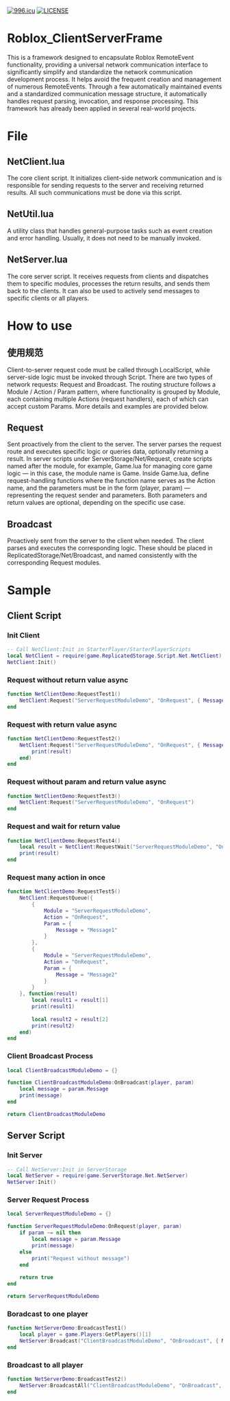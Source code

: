 [![996.icu](https://img.shields.io/badge/link-996.icu-red.svg)](https://996.icu)
[![LICENSE](https://img.shields.io/badge/license-Anti%20996-blue.svg)](https://github.com/996icu/996.ICU/blob/master/LICENSE)

# Roblox_ClientServerFrame
This is a framework designed to encapsulate Roblox RemoteEvent functionality, providing a universal network communication interface to significantly simplify and standardize the network communication development process. It helps avoid the frequent creation and management of numerous RemoteEvents. Through a few automatically maintained events and a standardized communication message structure, it automatically handles request parsing, invocation, and response processing. This framework has already been applied in several real-world projects.

# File
## NetClient.lua
The core client script. It initializes client-side network communication and is responsible for sending requests to the server and receiving returned results. All such communications must be done via this script.
## NetUtil.lua
A utility class that handles general-purpose tasks such as event creation and error handling. Usually, it does not need to be manually invoked.
## NetServer.lua
The core server script. It receives requests from clients and dispatches them to specific modules, processes the return results, and sends them back to the clients. It can also be used to actively send messages to specific clients or all players.

# How to use
## 使用规范
Client-to-server request code must be called through LocalScript, while server-side logic must be invoked through Script. There are two types of network requests: Request and Broadcast. The routing structure follows a Module / Action / Param pattern, where functionality is grouped by Module, each containing multiple Actions (request handlers), each of which can accept custom Params. More details and examples are provided below.

## Request
Sent proactively from the client to the server. The server parses the request route and executes specific logic or queries data, optionally returning a result.
In server scripts under ServerStorage/Net/Request, create scripts named after the module, for example, Game.lua for managing core game logic — in this case, the module name is Game. Inside Game.lua, define request-handling functions where the function name serves as the Action name, and the parameters must be in the form (player, param) — representing the request sender and parameters. Both parameters and return values are optional, depending on the specific use case.

## Broadcast
Proactively sent from the server to the client when needed. The client parses and executes the corresponding logic.
These should be placed in ReplicatedStorage/Net/Broadcast, and named consistently with the corresponding Request modules.

# Sample
## Client Script

### Init Client
```lua
-- Call NetClient:Init in StarterPlayer/StarterPlayerScripts
local NetClient = require(game.ReplicatedStorage.Script.Net.NetClient)
NetClient:Init()
```

### Request without return value async
```lua
function NetClientDemo:RequestTest1()
	NetClient:Request("ServerRequestModuleDemo", "OnRequest", { Message = "Send message to server"})
end
```

### Request with return value async
```lua
function NetClientDemo:RequestTest2()
	NetClient:Request("ServerRequestModuleDemo", "OnRequest", { Message = "Send message to server"}, function(result)
		print(result)
	end)
end
```
### Request without param and return value async
```lua
function NetClientDemo:RequestTest3()
	NetClient:Request("ServerRequestModuleDemo", "OnRequest")
end
```

### Request and wait for return value
```lua
function NetClientDemo:RequestTest4()
	local result = NetClient:RequestWait("ServerRequestModuleDemo", "OnRequest")
	print(result)
end
```

### Request many action in once
```lua
function NetClientDemo:RequestTest5()
	NetClient:RequestQueue({
		{
			Module = "ServerRequestModuleDemo",
			Action = "OnRequest", 
			Param = { 
				Message = "Message1"
			}
		},
		{
			Module = "ServerRequestModuleDemo",
			Action = "OnRequest", 
			Param = { 
				Message = "Message2"
			}
		}
	}, function(result)
		local result1 = result[1]
		print(result1)
		
		local result2 = result[2]
		print(result2)
	end)
end
```

### Client Broadcast Process
```lua
local ClientBroadcastModuleDemo = {}

function ClientBroadcastModuleDemo:OnBroadcast(player, param)
	local message = param.Message
	print(message)
end

return ClientBroadcastModuleDemo
```

## Server Script
### Init Server
```lua
-- Call NetServer:Init in ServerStorage
local NetServer = require(game.ServerStorage.Net.NetServer)
NetServer:Init()
```

### Server Request Process
```lua
local ServerRequestModuleDemo = {}

function ServerRequestModuleDemo:OnRequest(player, param)
	if param ~= nil then
		local message = param.Message
		print(message)
	else
		print("Request without message")
	end
	
	return true
end

return ServerRequestModuleDemo

```

### Boradcast to one player
```lua
function NetServerDemo:BroadcastTest1()
	local player = game.Players:GetPlayers()[1]
	NetServer:Broadcast("ClientBroadcastModuleDemo", "OnBroadcast", { Message = "Broadcast to client message"})
end
```

### Broadcast to all player
```lua
function NetServerDemo:BroadcastTest2()
	NetServer:BroadcastAll("ClientBroadcastModuleDemo", "OnBroadcast", { Message = "Broadcast to client message"})
end
```